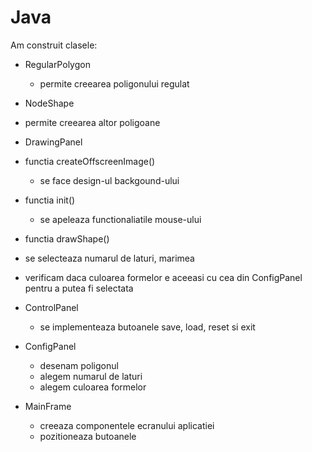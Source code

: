 # Java
Am construit clasele:

- RegularPolygon
  - permite creearea poligonului regulat
 
 - NodeShape
  - permite creearea altor poligoane
  
 - DrawingPanel
  - functia createOffscreenImage()
    - se face design-ul backgound-ului
  - functia init()
    - se apeleaza functionaliatile mouse-ului
  - functia drawShape()
  - se selecteaza numarul de laturi, marimea
  - verificam daca culoarea formelor e aceeasi cu cea din ConfigPanel pentru a putea fi selectata
  
- ControlPanel
  - se implementeaza butoanele save, load, reset si exit
 
- ConfigPanel
  - desenam poligonul
  - alegem numarul de laturi
  - alegem culoarea formelor
 
- MainFrame
  - creeaza componentele ecranului aplicatiei
  - pozitioneaza butoanele
